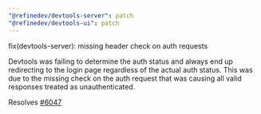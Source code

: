 ```yaml
---
"@refinedev/devtools-server": patch
"@refinedev/devtools-ui": patch
---
```


fix(devtools-server): missing header check on auth requests

Devtools was failing to determine the auth status and always end up redirecting to the login page regardless of the actual auth status. This was due to the missing check on the auth request that was causing all valid responses treated as unauthenticated.

Resolves [#6047](https://github.com/refinedev/refine/issues/6047)
